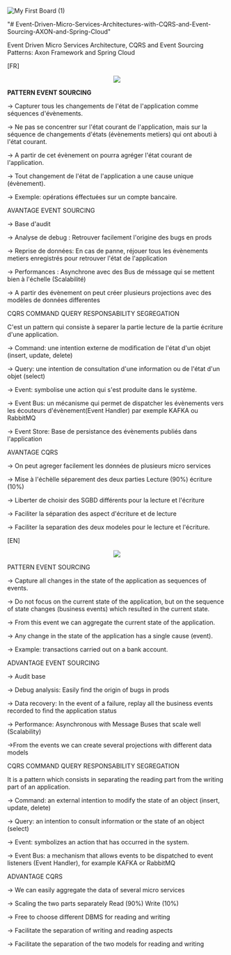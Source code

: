 ![My First Board (1)](https://user-images.githubusercontent.com/57298219/199542569-0782f133-8b66-4412-a447-a21788b8f735.jpg)




"# Event-Driven-Micro-Services-Architectures-with-CQRS-and-Event-Sourcing-AXON-and-Spring-Cloud" 

Event Driven Micro Services Architecture, CQRS and Event Sourcing Patterns: Axon Framework and Spring Cloud



 [FR] 
<p  align="center">
<img src="https://user-images.githubusercontent.com/73097560/115834477-dbab4500-a447-11eb-908a-139a6edaec5c.gif">             
<br>
 
 <b>PATTERN EVENT SOURCING</b>

-> Capturer tous les changements de l'état de l'application comme séquences d'évènements.

-> Ne pas se concentrer sur l'état courant de l'application, mais sur la séquence de changements d'états (évènements metiers) qui ont abouti à l'état courant.

-> A partir de cet évènement on pourra agréger l'état courant de l'application.

-> Tout changement de l'état de l'application a une cause unique (évènement).

-> Exemple: opérations éffectuées sur un compte bancaire.

AVANTAGE EVENT SOURCING

-> Base d'audit

-> Analyse de debug : Retrouver facilement l'origine des bugs en prods

-> Reprise de données: En cas de panne, réjouer tous les évènements metiers enregistrés pour retrouver l'état de l'application

-> Performances : Asynchrone avec des Bus de méssage qui se mettent bien à l'échelle (Scalabilité)

-> A partir des évènement on peut créer plusieurs projections avec des modèles de données differentes

CQRS COMMAND QUERY RESPONSABILITY SEGREGATION

C'est un pattern qui consiste à separer la partie lecture de la partie écriture d'une application.

-> Command: une intention externe de modification de l'état d'un objet (insert, update, delete)

-> Query: une intention de consultation d'une information ou de l'état d'un objet (select)

-> Event: symbolise une action qui s'est produite dans le système.

-> Event Bus: un mécanisme qui permet de dispatcher les évènements vers les écouteurs d'évènement(Event Handler) par exemple KAFKA ou RabbitMQ

-> Event Store: Base de persistance des évènements publiés dans l'application

AVANTAGE CQRS

-> On peut agreger facilement les données de plusieurs micro services

-> Mise à l'échèlle séparement des deux parties Lecture (90%) écriture (10%)

-> Liberter de choisir des SGBD différents pour la lecture et l'écriture

-> Faciliter la séparation des aspect d'écriture et de lecture

-> Faciliter la separation des deux modeles pour le lecture et l'écriture.


[EN] 
<p  align="center">
<img src="https://user-images.githubusercontent.com/73097560/115834477-dbab4500-a447-11eb-908a-139a6edaec5c.gif">             
<br>

PATTERN EVENT SOURCING

-> Capture all changes in the state of the application as sequences of events.

-> Do not focus on the current state of the application, but on the sequence of state changes (business events) which resulted in the current state.

-> From this event we can aggregate the current state of the application.

-> Any change in the state of the application has a single cause (event).

-> Example: transactions carried out on a bank account.

ADVANTAGE EVENT SOURCING

-> Audit base

-> Debug analysis: Easily find the origin of bugs in prods

-> Data recovery: In the event of a failure, replay all the business events recorded to find the application status

-> Performance: Asynchronous with Message Buses that scale well (Scalability)

->From the events we can create several projections with different data models

CQRS COMMAND QUERY RESPONSABILITY SEGREGATION

It is a pattern which consists in separating the reading part from the writing part of an application.

-> Command: an external intention to modify the state of an object (insert, update, delete)

-> Query: an intention to consult information or the state of an object (select)

-> Event: symbolizes an action that has occurred in the system.

-> Event Bus: a mechanism that allows events to be dispatched to event listeners (Event Handler), for example KAFKA or RabbitMQ

ADVANTAGE CQRS

-> We can easily aggregate the data of several micro services

-> Scaling the two parts separately Read (90%) Write (10%)

-> Free to choose different DBMS for reading and writing

-> Facilitate the separation of writing and reading aspects

-> Facilitate the separation of the two models for reading and writing











